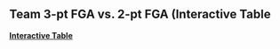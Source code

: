 ## Team 3-pt FGA vs. 2-pt FGA (Interactive Table

[**Interactive Table**](https://schmid07.github.io/2022-Table-Contest/2022-table-contest.html)